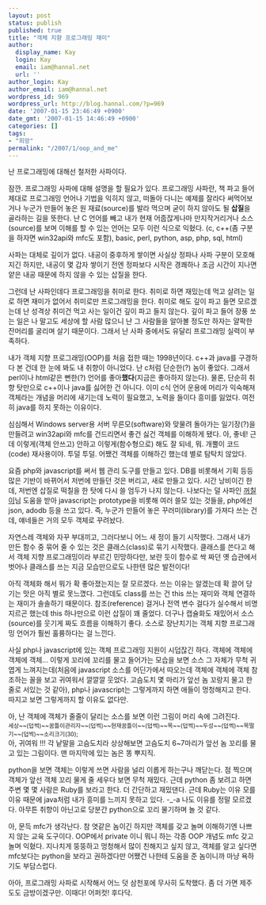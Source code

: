 ```yaml
---
layout: post
status: publish
published: true
title: "객체 지향 프로그래밍 재미"
author:
  display_name: Kay
  login: Kay
  email: iam@hannal.net
  url: ''
author_login: Kay
author_email: iam@hannal.net
wordpress_id: 969
wordpress_url: http://blog.hannal.com/?p=969
date: '2007-01-15 23:46:49 +0900'
date_gmt: '2007-01-15 14:46:49 +0900'
categories: []
tags:
- "희망"
permalink: "/2007/1/oop_and_me"
---
```

<p>난 프로그래밍에 대해선 철저한 사파이다.</p>
<p>잠깐. 프로그래밍 사파에 대해 설명을 할 필요가 있다. 프로그래밍 사파란, 책 파고 들어 제대로 프로그래밍 언어나 기법을 익히지 않고, 떠돌아 다니는 예제를 잘라다 써먹어보거나 누군가 만들어 놓은 원 재료(source)를 발라 먹으며 굳이 하지 않아도 될 <strong>삽질</strong>을 골라하는 길을 뜻한다. 난 C 언어를 빼고 내가 현재 어줍잖게나마 만지작거리거나 소스(source)를 보며 이해를 할 수 있는 언어는 모두 이런 식으로 익혔다. (c, c++(좀 구분을 하자면 win32api와 mfc도 포함), basic, perl, python, asp, php, sql, html)</p>
<p>사파는 대체로 깊이가 없다. 내공이 중후하게 쌓이면 사실상 정파나 사파 구분이 모호해지긴 하지만, 내공이 몇 갑자 쌓이기 전엔 정파보다 시작은 경쾌하나 조금 시간이 지나면 얕은 내공 때문에 하지 않을 수 있는 삽질을 한다.</p>
<p>그런데 난 사파인데다 프로그래밍을 취미로 한다. 취미로 하면 재밌는데 먹고 살려는 일로 하면 재미가 없어서 취미로만 프로그래밍을 한다. 취미로 해도 깊이 파고 들면 모르겠는데 난 성격상 취미건 먹고 사는 일이건 깊이 파고 들지 않는다. 깊이 파고 들어 장풍 쏘는 일은 나 말고도 세상에 할 사람 많으니 난 그 사람들을 알아볼 정도만 하자는 얄팍한 잔머리를 굴리며 살기 때문이다. 그래서 난 사파 중에서도 유달리 프로그래밍 실력이 부족하다.</p>
<p>내가 객체 지향 프로그래밍(OOP)를 처음 접한 때는 1998년이다. c++과 java를 구경하다 본 건데 한 눈에 봐도 내 취향이 아니었다. 난 c처럼 단순한(?) 놈이 좋았다. 그래서 perl이나 html같은 뻔한(?) 언어를 좋아<strong>했다</strong>(지금은 좋아하지 않는다). 물론, 단순히 취향 탓만으로 c++이나 java를 싫어한 건 아니다. 이미 c식 언어 운용에 머리가 익숙해져 객체라는 개념을 머리에 새기는데 노력이 필요했고, 노력을 들이다 흥미를 잃었다. 여전히 java를 하지 못하는 이유이다.</p>
<p>심심해서 Windows server용 서버 무른모(software)와 맞물려 돌아가는 일기장(?)을 만들려고 win32api와 mfc를 건드리면서 좋건 싫건 객체를 이해하게 됐다. 아, 좋네! 근데 이렇게(객체 안쓰고) 안하고 이렇게(함수형으로) 해도 잘 되네, 뭐. 개뿔이 코드(code) 재사용이야. 투덜 투덜. 어쨌건 객체를 이해하긴 했는데 별로 탐탁치 않았다.</p>
<p>요즘 php와 javascript를 써서 웹 관리 도구를 만들고 있다. DB를 비롯해서 기획 등등 많은 기반이 바뀌어서 저번에 만들던 것은 버리고, 새로 만들고 있다. 시간 낭비이긴 한데, 저번엔 삽질로 떡칠을 한 탓에 다시 쓸 엄두가 나지 않는다. 나보다는 덜 사파인 <a href="http://www.blogmeme.com/stardust">꺼칠이</a>님 도움을 받아 javascript는 prototype을 비롯해 여러 쓸모 있는 것들을, php에선 json, adodb 등을 쓰고 있다. 즉, 누군가 만들어 놓은 꾸러미(library)를 가져다 쓰는 건데, 얘네들은 거의 모두 객체로 꾸려놨다.</p>
<p>자연스레 객체와 자꾸 부대끼고, 그러다보니 어느 새 정이 들기 시작했다. 그래서 내가 만든 함수 중 묶어 줄 수 있는 것은 클래스(class)로 묶기 시작했다. 클래스를 쓴다고 해서 객체 지향 프로그래밍이라 부르긴 민망하다만, 보란 듯이 함수로 싹 짜던 옛 습관에서 벗어나 클래스를 쓰는 지금 모습만으로도 나한텐 많은 발전이다!</p>
<p>아직 객체화 해서 뭐가 확 좋아졌는지는 잘 모르겠다. 쓰는 이유는 알겠는데 확 끌어 당기는 맛은 아직 별로 못느꼈다. 그런데도 class를 쓰는 건 this 쓰는 재미와 객체 연결하는 재미가 솔솔하기 때문이다. 참조(reference) 걸거나 전역 변수 걸다가 실수해서 비명 지르곤 했는데 this 하나만으로 이런 삽질이 꽤 줄었다. 더구나 캡슐화도 재밌어서 소스(source)를 웃기게 짜도 흐름을 이해하기 좋다. 소스로 장난치기는 객체 지향 프로그래밍 언어가 훨씬 훌륭하다는 걸 느낀다.</p>
<p>사실 php나 javascript에 있는 객체 프로그래밍 지원이 시덥잖긴 하다. 객체에 객체에 객체에 객체... 이렇게 꼬리에 꼬리를 물고 들어가는 모습을 보면 소스 그 자체가 무척 귀엽게 느껴지는데(처음에 javascript 소스를 어딘가에서 따오는데 객체에 객체에 객체 참조하는 꼴을 보고 귀여워서 깔깔깔 웃었다. 고슴도치 몇 마리가 앞선 놈 꼬랑지 물고 한 줄로 서있는 것 같아), php나 javascript는 그렇게까지 하면 애들이 멍청해지고 한다. 따지고 보면 그렇게까지 할 이유도 없다만.</p>
<p>아, 난 객체에 객체가 줄줄이 달리는 소스를 보면 이런 그림이 머리 속에 그려진다.<br />
<small>세상~~(덥썩)~~꿈틀이관리자~~(덥썩)~~현재꿈틀이~~(덥썩)~~목~~(덥썩)~~두성~~(덥썩)~~목떨기~~(덥썩)~~소리크기(30);</small><br />
아, 귀여워 !!! 각 낱말을 고슴도치라 상상해보면 고슴도치 6~7마리가 앞선 놈 꼬리를 물고 있는 그림이다. 맨 마지막에 있는 놈은 똥 뿌지직.</p>
<p>python을 보면 객체는 이렇게 쓰면 사람을 널리 이롭게 하는구나 깨닫는다. 점 찍으며 객체가 앞선 객체 꼬리 물게 줄 세우다 보면 무척 재밌다. 근데 python 좀 보려고 하면 주변 몇 몇 사람은 Ruby를 보라고 한다. 더 간단하고 재밌댄다. 근데 Ruby는 이유 모를 이유 때문에 java처럼 내가 흥미를 느끼지 못하고 있다. -_-a 나도 이유를 정말 모르겠다. 아무튼 취향이 아닌고로 당분간 python으로 꼬리 물기하며 놀 것 같다.</p>
<p>아, 문득 mfc가 생각난다. 참 엿같은 놈이긴 하지만 객체를 갖고 놀며 이해하기엔 나쁘지 않는 교육 도구이다. OOP에서 private 이니 뭐니 하는 각종 OOP 개념도 mfc 갖고 놀며 익혔다. 지나치게 뚱뚱하고 멍청해서 많이 친해지고 싶지 않고, 객체를 알고 싶다면 mfc보다는 python을 보라고 권하겠다만 어쨌건 나한테 도움을 준 놈이니까 마냥 욕하기도 부담스럽다.</p>
<p>아아, 프로그래밍 사파로 시작해서 어느 덧 삼천포에 무사히 도착했다. 좀 더 가면 제주도도 금방이겠구만. 이때다! 어퍼컷! 후다닥.</p>
